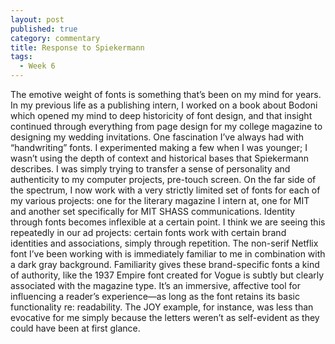 ```yaml
---
layout: post
published: true
category: commentary
title: Response to Spiekermann
tags:
  - Week 6
---
```

The emotive weight of fonts is something that’s been on my mind for years. In my previous life as a publishing intern, I worked on a book about Bodoni which opened my mind to deep historicity of font design, and that insight continued through everything from page design for my college magazine to designing my wedding invitations. One fascination I’ve always had with “handwriting” fonts. I experimented making a few when I was younger; I wasn’t using the depth of context and historical bases that Spiekermann describes. I was simply trying to transfer a sense of personality and authenticity to my computer projects, pre-touch screen. On the far side of the spectrum, I now work with a very strictly limited set of fonts for each of my various projects: one for the literary magazine I intern at, one for MIT and another set specifically for MIT SHASS communications. Identity through fonts becomes inflexible at a certain point. I think we are seeing this repeatedly in our ad projects: certain fonts work with certain brand identities and associations, simply through repetition. The non-serif Netflix font I’ve been working with is immediately familiar to me in combination with a dark gray background. Familiarity gives these brand-specific fonts a kind of authority, like the 1937 Empire font created for Vogue is subtly but clearly associated with the magazine type. It’s an immersive, affective tool for influencing a reader’s experience—as long as the font retains its basic functionality re: readability. The JOY example, for instance, was less than evocative for me simply because the letters weren’t as self-evident as they could have been at first glance.   
